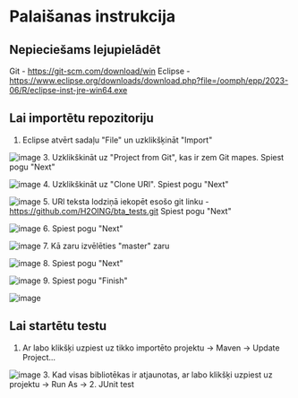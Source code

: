 # Palaišanas instrukcija
## Nepieciešams lejupielādēt
Git - https://git-scm.com/download/win
Eclipse - https://www.eclipse.org/downloads/download.php?file=/oomph/epp/2023-06/R/eclipse-inst-jre-win64.exe

## Lai importētu repozitoriju
1. Eclipse atvērt sadaļu "File" un uzklikšķināt "Import"
   
![image](https://github.com/H2OING/bta_tests/assets/89420403/53f68960-6ddf-47ac-97b4-a02d0d180402)
3. Uzklikškināt uz "Project from Git", kas ir zem Git mapes. Spiest pogu "Next"

![image](https://github.com/H2OING/bta_tests/assets/89420403/5865d2e1-d1b2-4142-b9a0-5107b8d083b0)
4. Uzklikškināt uz "Clone URl". Spiest pogu "Next"

![image](https://github.com/H2OING/bta_tests/assets/89420403/cd85b878-fdbe-40b3-8125-aabb25c66aaa)
5. URl teksta lodziņā iekopēt esošo git linku - https://github.com/H2OING/bta_tests.git
Spiest pogu "Next"

![image](https://github.com/H2OING/bta_tests/assets/89420403/aae490ea-6e4b-4213-add5-6d8083c38034)
6. Spiest pogu "Next"

![image](https://github.com/H2OING/bta_tests/assets/89420403/ec27dd75-bfd9-4cde-8361-5c8fa16749d9)
7. Kā zaru izvēlēties "master" zaru

![image](https://github.com/H2OING/bta_tests/assets/89420403/bf87ef9a-8bf6-4c06-b355-69432e98f9b0)
8. Spiest pogu "Next"

![image](https://github.com/H2OING/bta_tests/assets/89420403/d4c3999c-f837-4893-ac81-c6160551df44)
9. Spiest pogu "Finish"

![image](https://github.com/H2OING/bta_tests/assets/89420403/daf88305-1591-4f89-b192-eea06fd2f8c3)

## Lai startētu testu
1. Ar labo klikšķi uzpiest uz tikko importēto projektu -> Maven -> Update Project...
   
![image](https://github.com/H2OING/bta_tests/assets/89420403/79a05fea-cc35-4d3b-9923-0508da0e9b3c)
3. Kad visas bibliotēkas ir atjaunotas, ar labo klikšķi uzpiest uz projektu -> Run As -> 2. JUnit test
